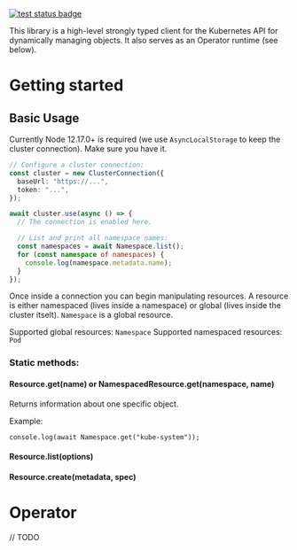 [![test status badge](https://github.com/cubos/kubesdk/workflows/spec/badge.svg?branch=master)](https://github.com/cubos/kubesdk/actions)

This library is a high-level strongly typed client for the Kubernetes API for dynamically managing objects. It also serves as an Operator runtime (see below).

# Getting started

## Basic Usage

Currently Node 12.17.0+ is required (we use `AsyncLocalStorage` to keep the cluster connection). Make sure you have it.

```typescript
// Configure a cluster connection:
const cluster = new ClusterConnection({
  baseUrl: "https://...",
  token: "...",
});

await cluster.use(async () => {
  // The connection is enabled here.

  // List and print all namespace names:
  const namespaces = await Namespace.list();
  for (const namespace of namespaces) {
    console.log(namespace.metadata.name);
  }
});
```

Once inside a connection you can begin manipulating resources. A resource is either namespaced (lives inside a namespace) or global (lives inside the cluster itselt). `Namespace` is a global resource.

Supported global resources: `Namespace`
Supported namespaced resources: `Pod`

### Static methods:

#### Resource.get(name) or NamespacedResource.get(namespace, name)

Returns information about one specific object.

Example:

```
console.log(await Namespace.get("kube-system"));
```

#### Resource.list(options)

#### Resource.create(metadata, spec)

# Operator

// TODO
